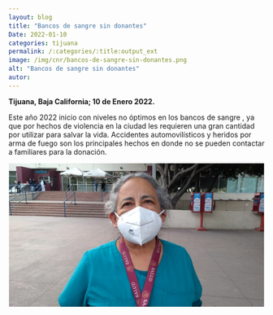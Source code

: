 ```yaml
---
layout: blog
title: "Bancos de sangre sin donantes"
Date: 2022-01-10
categories: tijuana
permalink: /:categories/:title:output_ext
image: /img/cnr/bancos-de-sangre-sin-donantes.png
alt: "Bancos de sangre sin donantes"
autor:
---
```


**Tijuana, Baja California; 10 de Enero 2022.** 

Este año 2022 inicio con niveles no óptimos en los bancos de sangre , ya que por hechos de violencia en la ciudad les requieren una gran cantidad por utilizar para salvar la vida. 
Accidentes automovilísticos y heridos por arma de fuego son los principales hechos en donde no se pueden contactar a familiares para la donación.


<div id="carouselExampleSlidesOnly" class="carousel slide" data-ride="carousel">
  <div class="carousel-inner">
    <div class="carousel-item active">
       <img class="d-block w-100" src="/img/cnr/bancos-de-sangre-sin-donantes.png" loading="lazy"  alt="Bancos de sangre sin donantes">
    </div>
  </div>
</div>